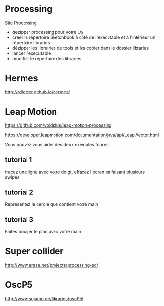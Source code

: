 
# Processing 

[Site Processing](https://www.processing.org/)

* dézipper processing pour votre OS
* créer le répertoire Sketchbook à côté de l'executable et à l'intérieur un répertoire libraries
* dézipper les librairies de tools et les copier dans le dossier libraries  
* lancer l'executable
* modifier le répertoire des libraries


# Hermes

http://rdlester.github.io/hermes/

# Leap Motion 

https://github.com/voidplus/leap-motion-processing

https://developer.leapmotion.com/documentation/java/api/Leap.Vector.html

Vous pouvez vous aider des deux exemples fournis.

## tutorial 1
tracez une ligne avec votre doigt, effacez l'écran en faisant  plusieurs swipes

## tutorial 2
Représentez le cercle que contient votre main

## tutorial 3
Faites bouger le plan avec votre main

# Super collider

http://www.erase.net/projects/processing-sc/

# OscP5

http://www.sojamo.de/libraries/oscP5/